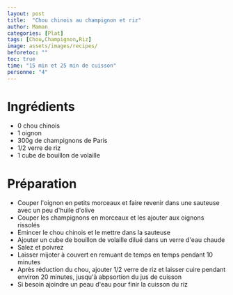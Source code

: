 ```yaml
---
layout: post
title:  "Chou chinois au champignon et riz"
author: Maman
categories: [Plat]
tags: [Chou,Champignon,Riz]
image: assets/images/recipes/
beforetoc: ""
toc: true
time: "15 min et 25 min de cuisson"
personne: "4"
---
```


# Ingrédients 
* 0 chou chinois
* 1 oignon
* 300g de champignons de Paris
* 1/2 verre de riz
* 1 cube de bouillon de volaille

# Préparation
* Couper l'oignon en petits morceaux et faire revenir dans une sauteuse avec un peu d'huile d'olive
* Couper les champignons en morceaux et les ajouter aux oignons rissolés
* Emincer le chou chinois et le mettre dans la sauteuse
* Ajouter un cube de bouillon de volaille dilué dans un verre d'eau chaude
* Salez et poivrez
* Laisser mijoter à couvert en remuant de temps en temps pendant 10 minutes
* Après réduction du chou, ajouter 1/2 verre de riz et laisser cuire pendant environ 20 minutes, jusqu'à abpsortion du jus de cuisson
* Si besoin ajoindre un peau d'eau pour finir la cuisson du riz